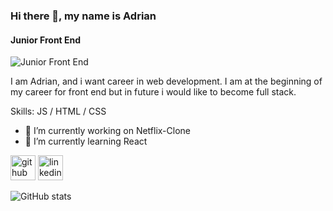 ### Hi there 👋, my name is Adrian
#### Junior Front End
![Junior Front End](https://encrypted-tbn0.gstatic.com/images?q=tbn:ANd9GcQdEWkhfSLwWwWVXP0-U_EL2CxXjkELLXxT9TvkO5pGs_6EJoOUW4BgoO_QBXH4FFlu4fs&usqp=CAU)

I am Adrian, and i want career in web development. I am at the beginning of my career for front end but in future i would like to become full stack.

Skills:  JS / HTML / CSS

- 🔭 I’m currently working on Netflix-Clone 
- 🌱 I’m currently learning React 


[<img src='https://cdn.jsdelivr.net/npm/simple-icons@3.0.1/icons/github.svg' alt='github' height='40'>](https://github.com/Adrian1806)  [<img src='https://cdn.jsdelivr.net/npm/simple-icons@3.0.1/icons/linkedin.svg' alt='linkedin' height='40'>](https://www.linkedin.com/in/adrian-voicu-071970272/)  

![GitHub stats](https://github-readme-stats.vercel.app/api?username=Adrian1806&show_icons=true)  

